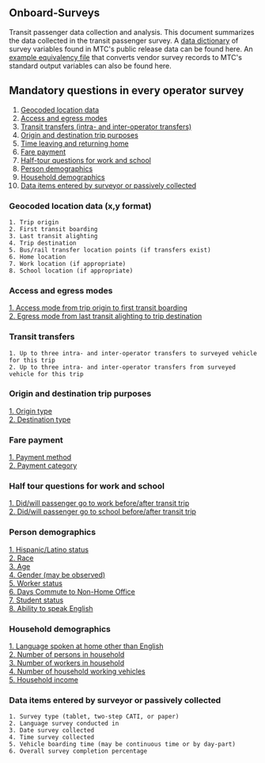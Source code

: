 
## Onboard-Surveys

Transit passenger data collection and analysis. This document summarizes the data collected in the transit passenger survey. A [data dictionary](data_dictionary.md) of survey variables found in MTC's public release data can be found here. An [example equivalency file](variable_dictionary.md) that converts vendor survey records to MTC's standard output variables can also be found here.


## Mandatory questions in every operator survey

1.  [Geocoded location data](#geocoded-location-data)  
2.  [Access and egress modes](#access-and-egress-modes)  
3.  [Transit transfers (intra- and inter-operator transfers)](#transit-transfers)  
4.  [Origin and destination trip purposes](#origin-and-destination-trip-purposes)  
5.  [Time leaving and returning home](#time-leaving-and-returning-home)  
6.  [Fare payment](#fare-payment)  
7.  [Half-tour questions for work and school](#half-tour-questions-for-work-and-school)  
8.  [Person demographics](#person-demographics)  
9.  [Household demographics](#household-demographics)  
10. [Data items entered by surveyor or passively collected](#data-items-entered-by-surveyor-or-passively-collected)  
 


### Geocoded location data (x,y format)
```
1. Trip origin  
2. First transit boarding  
3. Last transit alighting  
4. Trip destination  
5. Bus/rail transfer location points (if transfers exist)  
6. Home location  
7. Work location (if appropriate)  
8. School location (if appropriate)  
```

### Access and egress modes

[1. Access mode from trip origin to first transit boarding](access.md)  
[2. Egress mode from last transit alighting to trip destination](egress.md)  

### Transit transfers
```
1. Up to three intra- and inter-operator transfers to surveyed vehicle for this trip  
2. Up to three intra- and inter-operator transfers from surveyed vehicle for this trip  
```

### Origin and destination trip purposes

[1. Origin type](origin.md)  
[2. Destination type](destination.md)  


### Fare payment
[1. Payment method](fare.md/#payment-method)  
[2. Payment category](fare.md/#payment-category)  

### Half tour questions for work and school
[1. Did/will passenger go to work before/after transit trip](work_half-tour.md)   
[2. Did/will passenger go to school before/after transit trip](school_half-tour.md)  


### Person demographics

[1. Hispanic/Latino status](person.md)    
[2. Race](person.md/#race)    
[3. Age](person.md/#age)    
[4. Gender (may be observed)](person.md/#gender)    
[5. Worker status](person.md/#worker-status)  
[6. Days Commute to Non-Home Office](person.md/#commute)    
[7. Student status](person.md/#student-status)    
[8. Ability to speak English](person.md/#ability-to-speak-english)    


### Household demographics

[1. Language spoken at home other than English](household.md/#language-spoken-at-home)  
[2. Number of persons in household](household.md/#number-of-persons-in-household)    
[3. Number of workers in household](household.md/#number-of-workers-in-household)    
[4. Number of household working vehicles](household.md/#number-of-household-working-vehicles)    
[5. Household income](household.md/#household-income)    

### Data items entered by surveyor or passively collected
```
1. Survey type (tablet, two-step CATI, or paper)  
2. Language survey conducted in  
3. Date survey collected   
4. Time survey collected   
5. Vehicle boarding time (may be continuous time or by day-part)  
6. Overall survey completion percentage  
```
 

